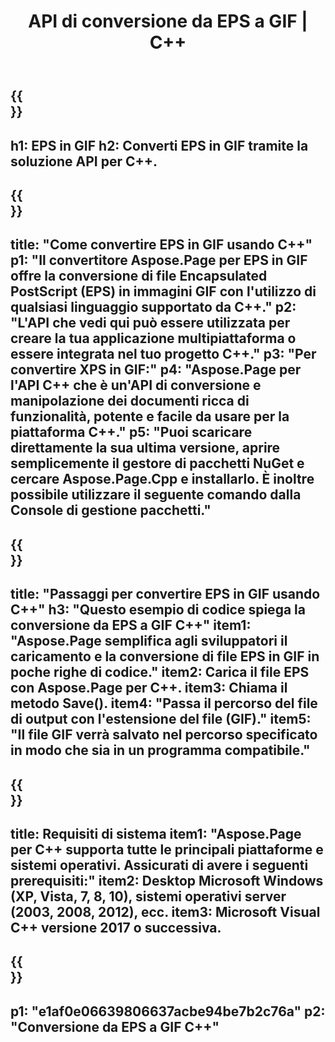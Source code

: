 ﻿---
translation: true
template: /_templates/_conversion-child-cpp.md
title: API di conversione da EPS a GIF | C++
url: /cpp/conversion/eps-to-gif/
description: Conversione da EPS a GIF fornita da Aspose.Page per la soluzione API C++. Funziona in ambiente runtime C++ per Windows a 32 bit, Windows a 64 bit e Linux a 64 bit.
informat: EPS
outformat: GIF
otherformats: XPS PS
---

{{<section banner>}}
---
h1: EPS in GIF
h2: Converti EPS in GIF tramite la soluzione API per C++.
---

{{<section overview>}}
---
title: "Come convertire EPS in GIF usando C++"
p1: "Il convertitore Aspose.Page per EPS in GIF offre la conversione di file Encapsulated PostScript (EPS) in immagini GIF con l'utilizzo di qualsiasi linguaggio supportato da C++."
p2: "L'API che vedi qui può essere utilizzata per creare la tua applicazione multipiattaforma o essere integrata nel tuo progetto C++."
p3: "Per convertire XPS in GIF:"
p4: "Aspose.Page per l'API C++ che è un'API di conversione e manipolazione dei documenti ricca di funzionalità, potente e facile da usare per la piattaforma C++."
p5: "Puoi scaricare direttamente la sua ultima versione, aprire semplicemente il gestore di pacchetti NuGet e cercare Aspose.Page.Cpp e installarlo. È inoltre possibile utilizzare il seguente comando dalla Console di gestione pacchetti."
---

{{<section feature1>}}
---
title: "Passaggi per convertire EPS in GIF usando C++"
h3: "Questo esempio di codice spiega la conversione da EPS a GIF C++"
item1: "Aspose.Page semplifica agli sviluppatori il caricamento e la conversione di file EPS in GIF in poche righe di codice."
item2: Carica il file EPS con Aspose.Page per C++.
item3: Chiama il metodo Save().
item4: "Passa il percorso del file di output con l'estensione del file (GIF)."
item5: "Il file GIF verrà salvato nel percorso specificato in modo che sia in un programma compatibile."
---

{{<section feature2>}}
---
title: Requisiti di sistema
item1: "Aspose.Page per C++ supporta tutte le principali piattaforme e sistemi operativi. Assicurati di avere i seguenti prerequisiti:"
item2: Desktop Microsoft Windows (XP, Vista, 7, 8, 10), sistemi operativi server (2003, 2008, 2012), ecc.
item3: Microsoft Visual C++ versione 2017 o successiva.
---

{{<section gist>}}
---
p1: "e1af0e06639806637acbe94be7b2c76a"
p2: "Conversione da EPS a GIF C++"
---
